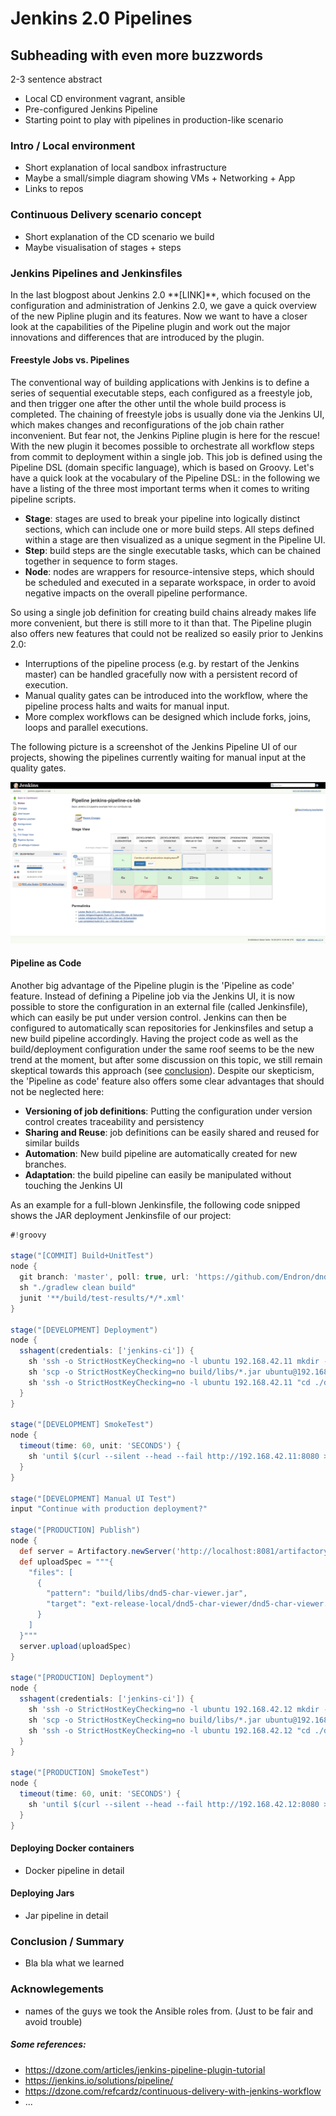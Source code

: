 # Jenkins 2.0 Pipelines
## Subheading with even more buzzwords

2-3 sentence abstract
* Local CD environment vagrant, ansible
* Pre-configured Jenkins Pipeline
* Starting point to play with pipelines in production-like scenario

### Intro / Local environment
* Short explanation of local sandbox infrastructure
* Maybe a small/simple diagram showing VMs + Networking + App
* Links to repos

### Continuous Delivery scenario concept
* Short explanation of the CD scenario we build
* Maybe visualisation of stages + steps

### Jenkins Pipelines and Jenkinsfiles
<a name=jenkinsPipelines/> 
In the last blogpost about Jenkins 2.0 **[LINK]**, which focused on the configuration and administration of Jenkins 2.0, we gave a quick overview of the new Pipline plugin and its features. Now we want to have a closer look at the capabilities of the Pipeline plugin and work out the major innovations and differences that are introduced by the plugin. 

#### Freestyle Jobs vs. Pipelines
<a name=freestyleVsPipelines/> 

The conventional way of building applications with Jenkins is to define a series of sequential executable steps, each configured as a freestyle job, and then trigger one
after the other until the whole build process is completed. The chaining of freestyle jobs is usually done via the Jenkins UI, which makes changes and reconfigurations of 
the job chain rather inconvenient. But fear not, the Jenkins Pipline plugin is here for the rescue! With the new plugin it becomes possible to orchestrate all workflow steps from commit to deployment within a single job. This job is defined using the Pipeline DSL (domain specific language), which is based on Groovy. Let's have a quick look at the vocabulary of the Pipeline DSL: in the following we have a listing of the three most important terms when it comes to writing pipeline scripts.

* **Stage**: stages are used to break your pipeline into logically distinct sections, which can include one or more build steps. All steps defined within a stage are then visualized as a unique segment in the Pipeline UI.
* **Step**: build steps are the single executable tasks, which can be chained together in sequence to form stages.
* **Node**: nodes are wrappers for resource-intensive steps, which should be scheduled and executed in a separate workspace, in order to avoid negative impacts on the overall pipeline performance.

So using a single job definition for creating build chains already makes life more convenient, but there is still more to it than that. The Pipeline plugin also offers new features that could not be realized so easily prior to Jenkins 2.0:

* Interruptions of the pipeline process (e.g. by restart of the Jenkins master) can be handled gracefully now with a persistent record of execution.
* Manual quality gates can be introduced into the workflow, where the pipeline process halts and waits for manual input.
* More complex workflows can be designed which include forks, joins, loops and parallel executions.

The following picture is a screenshot of the Jenkins Pipeline UI of our projects, showing the pipelines currently waiting for manual input at the quality gates.

![](images/pipelineUI.png)



#### Pipeline as Code
<a name=pipelineAsCode/> 

Another big advantage of the Pipeline plugin is the 'Pipeline as code' feature. Instead of defining a Pipeline job via the Jenkins UI, it is now possible to store the configuration in an external file (called Jenkinsfile), which can easily be put under version control. Jenkins can then be configured to automatically scan repositories for Jenkinsfiles and setup a new build pipeline accordingly. Having the project code as well as the build/deployment configuration under the same roof seems to be the new trend at the moment, but after some discussion on this topic, we still remain skeptical towards this approach (see [conclusion](#conclusion)). Despite our skepticism, the 'Pipeline as code' feature also offers some clear advantages that should not be neglected here:

* **Versioning of job definitions**: Putting the configuration under version control creates traceability and persistency
* **Sharing and Reuse**: job definitions can be easily shared and reused for similar builds
* **Automation**: New build pipeline are automatically created for new branches.
* **Adaptation**: the build pipeline can easily be manipulated without touching the Jenkins UI

As an example for a full-blown Jenkinsfile, the following code snipped shows the JAR deployment Jenkinsfile  of our project:

```groovy
#!groovy

stage("[COMMIT] Build+UnitTest")
node {
  git branch: 'master', poll: true, url: 'https://github.com/Endron/dnd5-char-viewer.git'
  sh "./gradlew clean build"
  junit '**/build/test-results/*/*.xml'
}

stage("[DEVELOPMENT] Deployment")
node {
  sshagent(credentials: ['jenkins-ci']) {
    sh 'ssh -o StrictHostKeyChecking=no -l ubuntu 192.168.42.11 mkdir -p dnd5-char-viewer'
    sh 'scp -o StrictHostKeyChecking=no build/libs/*.jar ubuntu@192.168.42.11:dnd5-char-viewer/'
    sh 'ssh -o StrictHostKeyChecking=no -l ubuntu 192.168.42.11 "cd ./dnd5-char-viewer; killall -9 java; java -jar *.jar 2>> /dev/null >> /dev/null &"'
  }
}

stage("[DEVELOPMENT] SmokeTest")
node {
  timeout(time: 60, unit: 'SECONDS') {
    sh 'until $(curl --silent --head --fail http://192.168.42.11:8080 > /dev/null); do printf \'.\'; sleep 1; done; curl http://192.168.42.11:8080 | grep \'ng-app="characterViewer"\''
  }
}

stage("[DEVELOPMENT] Manual UI Test")
input "Continue with production deployment?"

stage("[PRODUCTION] Publish")
node {
  def server = Artifactory.newServer('http://localhost:8081/artifactory', 'admin', 'password')
  def uploadSpec = """{
    "files": [
      {
        "pattern": "build/libs/dnd5-char-viewer.jar",
        "target": "ext-release-local/dnd5-char-viewer/dnd5-char-viewer.jar"
      }
    ]
  }"""
  server.upload(uploadSpec)
}

stage("[PRODUCTION] Deployment")
node {
  sshagent(credentials: ['jenkins-ci']) {
    sh 'ssh -o StrictHostKeyChecking=no -l ubuntu 192.168.42.12 mkdir -p dnd5-char-viewer'
    sh 'scp -o StrictHostKeyChecking=no build/libs/*.jar ubuntu@192.168.42.12:dnd5-char-viewer/'
    sh 'ssh -o StrictHostKeyChecking=no -l ubuntu 192.168.42.12 "cd ./dnd5-char-viewer; killall -9 java; java -jar *.jar 2>> /dev/null >> /dev/null &"'
  }
}

stage("[PRODUCTION] SmokeTest")
node {
  timeout(time: 60, unit: 'SECONDS') {
    sh 'until $(curl --silent --head --fail http://192.168.42.12:8080 > /dev/null); do printf \'.\'; sleep 1; done; curl http://192.168.42.12:8080 | grep \'ng-app="characterViewer"\''
  }
}
```





#### Deploying Docker containers
* Docker pipeline in detail

#### Deploying Jars
* Jar pipeline in detail

### Conclusion / Summary
* Bla bla what we learned

### Acknowlegements
* names of the guys we took the Ansible roles from. (Just to be fair and avoid trouble)


##### Some references:
* https://dzone.com/articles/jenkins-pipeline-plugin-tutorial
* https://jenkins.io/solutions/pipeline/
* https://dzone.com/refcardz/continuous-delivery-with-jenkins-workflow
* ...
